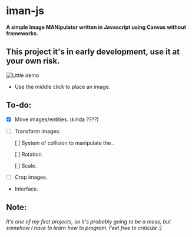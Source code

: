 # iman-js

**A simple Image MANipulator written in Javascript using Canvas without frameworks.**

## **This project it's in early development, use it at your own risk.**

![Little demo](./demo.gif)

* Use the middle click to place an image.

## To-do:

- [x] Move images/entities. (kinda ????)

-  [ ] Transform images:

    [ ] System of collision to manipulate the .
    
    [ ] Rotation.

    [ ] Scale.

- [ ] Crop images.

- Interface.


## Note:

*It's one of my first projects, so it's probably going to be a mess, but somehow I have to learn how to program. Feel free to criticize :)*